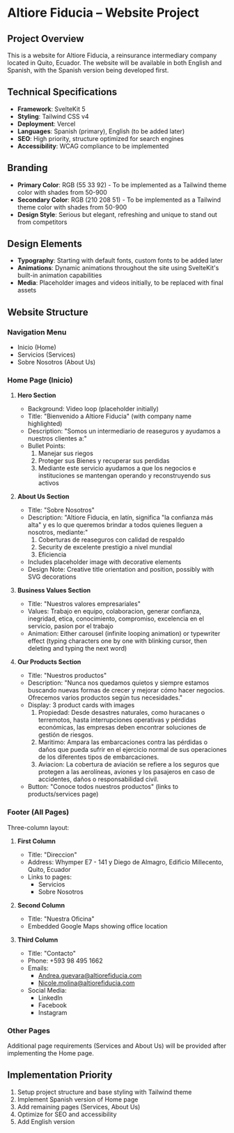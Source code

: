 # Altiore Fiducia – Website Project

## Project Overview

This is a website for Altiore Fiducia, a reinsurance intermediary company located in Quito, Ecuador. The website will be available in both English and Spanish, with the Spanish version being developed first.

## Technical Specifications

- **Framework**: SvelteKit 5
- **Styling**: Tailwind CSS v4
- **Deployment**: Vercel
- **Languages**: Spanish (primary), English (to be added later)
- **SEO**: High priority, structure optimized for search engines
- **Accessibility**: WCAG compliance to be implemented

## Branding

- **Primary Color**: RGB (55 33 92) - To be implemented as a Tailwind theme color with shades from 50-900
- **Secondary Color**: RGB (210 208 51) - To be implemented as a Tailwind theme color with shades from 50-900
- **Design Style**: Serious but elegant, refreshing and unique to stand out from competitors

## Design Elements

- **Typography**: Starting with default fonts, custom fonts to be added later
- **Animations**: Dynamic animations throughout the site using SvelteKit's built-in animation capabilities
- **Media**: Placeholder images and videos initially, to be replaced with final assets

## Website Structure

### Navigation Menu

- Inicio (Home)
- Servicios (Services)
- Sobre Nosotros (About Us)

### Home Page (Inicio)

1. **Hero Section**

   - Background: Video loop (placeholder initially)
   - Title: "Bienvenido a Altiore Fiducia" (with company name highlighted)
   - Description: "Somos un intermediario de reaseguros y ayudamos a nuestros clientes a:"
   - Bullet Points:
     1. Manejar sus riegos
     2. Proteger sus Bienes y recuperar sus perdidas
     3. Mediante este servicio ayudamos a que los negocios e instituciones se mantengan operando y reconstruyendo sus activos

2. **About Us Section**

   - Title: "Sobre Nosotros"
   - Description: "Altiore Fiducia, en latín, significa "la confianza más alta" y es lo que queremos brindar a todos quienes lleguen a nosotros, mediante:"
     1. Coberturas de reaseguros con calidad de respaldo
     2. Security de excelente prestigio a nivel mundial
     3. Eficiencia
   - Includes placeholder image with decorative elements
   - Design Note: Creative title orientation and position, possibly with SVG decorations

3. **Business Values Section**

   - Title: "Nuestros valores empresariales"
   - Values: Trabajo en equipo, colaboracion, generar confianza, inegridad, etica, conocimiento, compromiso, excelencia en el servicio, pasion por el trabajo
   - Animation: Either carousel (infinite looping animation) or typewriter effect (typing characters one by one with blinking cursor, then deleting and typing the next word)

4. **Our Products Section**
   - Title: "Nuestros productos"
   - Description: "Nunca nos quedamos quietos y siempre estamos buscando nuevas formas de crecer y mejorar cómo hacer negocios. Ofrecemos varios productos según tus necesidades."
   - Display: 3 product cards with images
     1. Propiedad: Desde desastres naturales, como huracanes o terremotos, hasta interrupciones operativas y pérdidas económicas, las empresas deben encontrar soluciones de gestión de riesgos.
     2. Maritimo: Ampara las embarcaciones contra las pérdidas o daños que pueda sufrir en el ejercicio normal de sus operaciones de los diferentes tipos de embarcaciones.
     3. Aviacion: La cobertura de aviación se refiere a los seguros que protegen a las aerolíneas, aviones y los pasajeros en caso de accidentes, daños o responsabilidad civil.
   - Button: "Conoce todos nuestros productos" (links to products/services page)

### Footer (All Pages)

Three-column layout:

1. **First Column**

   - Title: "Direccion"
   - Address: Whymper E7 - 141 y Diego de Almagro, Edificio Millecento, Quito, Ecuador
   - Links to pages:
     - Servicios
     - Sobre Nosotros

2. **Second Column**

   - Title: "Nuestra Oficina"
   - Embedded Google Maps showing office location

3. **Third Column**
   - Title: "Contacto"
   - Phone: +593 98 495 1662
   - Emails:
     - Andrea.guevara@altiorefiducia.com
     - Nicole.molina@altiorefiducia.com
   - Social Media:
     - LinkedIn
     - Facebook
     - Instagram

### Other Pages

Additional page requirements (Services and About Us) will be provided after implementing the Home page.

## Implementation Priority

1. Setup project structure and base styling with Tailwind theme
2. Implement Spanish version of Home page
3. Add remaining pages (Services, About Us)
4. Optimize for SEO and accessibility
5. Add English version
